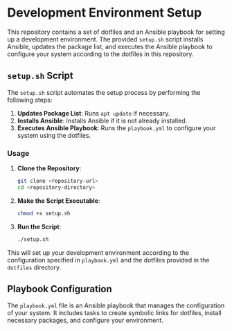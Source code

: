 # Development Environment Setup

This repository contains a set of dotfiles and an Ansible playbook for setting up a development environment. The provided `setup.sh` script installs Ansible, updates the package list, and executes the Ansible playbook to configure your system according to the dotfiles in this repository.

## `setup.sh` Script

The `setup.sh` script automates the setup process by performing the following steps:

1. **Updates Package List**: Runs `apt update` if necessary.
2. **Installs Ansible**: Installs Ansible if it is not already installed.
3. **Executes Ansible Playbook**: Runs the `playbook.yml` to configure your system using the dotfiles.

### Usage

1. **Clone the Repository**:
   ```bash
   git clone <repository-url>
   cd <repository-directory>
   ```

2. **Make the Script Executable**:
   ```bash
   chmod +x setup.sh
   ```

3. **Run the Script**:
   ```bash
   ./setup.sh
   ```

This will set up your development environment according to the configuration specified in `playbook.yml` and the dotfiles provided in the `dotfiles` directory.

## Playbook Configuration

The `playbook.yml` file is an Ansible playbook that manages the configuration of your system. It includes tasks to create symbolic links for dotfiles, install necessary packages, and configure your environment.
